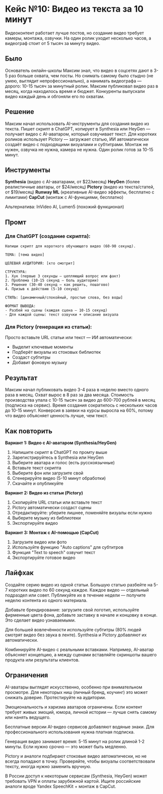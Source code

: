 # Кейс №10: Видео из текста за 10 минут

Видеоконтент работает лучше постов, но создание видео требует камеры, монтажа, озвучки. На один ролик уходит несколько часов, а видеограф стоит от 5 тысяч за минуту видео.

## Было

Основатель онлайн-школы Максим знал, что видео в соцсетях дают в 3-5 раз больше охвата, чем посты. Но снимать самому было стыдно (не умею, выглядит непрофессионально), а нанимать видеографа — дорого: 10-15 тысяч за минутный ролик. Максим публиковал видео раз в месяц, когда находилось время и бюджет. Конкуренты выпускали видео каждый день и обгоняли его по охватам.

## Решение

Максим начал использовать AI-инструменты для создания видео из текста. Пишет скрипт в ChatGPT, копирует в Synthesia или HeyGen — получает видео с AI-аватаром, который озвучивает текст. Для коротких роликов использует Pictory — загружает статью, ИИ автоматически создаёт видео с подходящими визуалами и субтитрами. Монтаж не нужен, озвучка не нужна, камера не нужна. Один ролик готов за 10-15 минут.

## Инструменты

**Synthesia** (видео с AI-аватарами, от $22/месяц)
**HeyGen** (более реалистичные аватары, от $24/месяц)
**Pictory** (видео из текста/статей, от $19/месяц)
**Runway ML** (креативные AI-видео эффекты, бесплатно с лимитами)
**CapCut** (монтаж с AI-функциями, бесплатно)

Альтернатива: InVideo AI, Lumen5 (похожий функционал)

## Промт

### Для ChatGPT (создание скрипта):

```
Напиши скрипт для короткого обучающего видео (60-90 секунд).

ТЕМА: [тема видео]

ЦЕЛЕВАЯ АУДИТОРИЯ: [кто смотрит]

СТРУКТУРА:
1. Хук (первые 3 секунды — цепляющий вопрос или факт)
2. Проблема (10-15 секунд — боль аудитории)
3. Решение (30-40 секунд — как решить, пошагово)
4. Призыв к действию (5-10 секунд)

СТИЛЬ: [динамичный/спокойный, простые слова, без воды]

ФОРМАТ ВЫВОДА:
- Разбей на сцены (каждая сцена — 10-15 секунд)
- Для каждой сцены: текст озвучки + описание визуала
```

### Для Pictory (генерация из статьи):

Просто вставьте URL статьи или текст — ИИ автоматически:
- Выделит ключевые моменты
- Подберёт визуалы из стоковых библиотек
- Создаст субтитры
- Добавит фоновую музыку

## Результат

Максим начал публиковать видео 3-4 раза в неделю вместо одного раза в месяц. Охват вырос в 8 раз за два месяца. Стоимость производства упала с 10-15 тысяч за видео до 600-700 рублей в месяц (подписка на сервис). Время создания сократилось с нескольких часов до 10-15 минут. Конверсия в заявки на курсы выросла на 60%, потому что видео объясняет ценность лучше, чем текст.

## Как повторить

**Вариант 1: Видео с AI-аватаром (Synthesia/HeyGen)**
1. Напишите скрипт в ChatGPT по промту выше
2. Зарегистрируйтесь в Synthesia или HeyGen
3. Выберите аватара и голос (есть русскоязычные)
4. Вставьте текст скрипта
5. Выберите фон или загрузите свой
6. Сгенерируйте видео (5-10 минут обработки)
7. Скачайте и опубликуйте

**Вариант 2: Видео из статьи (Pictory)**
1. Скопируйте URL статьи или вставьте текст
2. Pictory автоматически создаст сцены
3. Отредактируйте: уберите лишнее, поменяйте визуалы если нужно
4. Выберите музыку из библиотеки
5. Экспортируйте видео

**Вариант 3: Монтаж с AI-помощью (CapCut)**
1. Загрузите видео или фото
2. Используйте функцию "Auto captions" для субтитров
3. Функция "Text to speech" озвучит текст
4. Экспортируйте готовое видео

## Лайфхак

Создайте серию видео из одной статьи. Большую статью разбейте на 5-7 коротких видео по 60 секунд каждое. Каждое видео — отдельный подраздел или совет. Публикуйте их в течение недели — получите неделю контента из одного материала.

Добавьте брендирование: загрузите свой логотип, используйте фирменные цвета фона, добавьте заставку в начале и концовку в конце. Это сделает видео узнаваемыми.

Для большей вовлечённости используйте субтитры (80% людей смотрят видео без звука в ленте). Synthesia и Pictory добавляют их автоматически.

Комбинируйте AI-видео с реальными вставками. Например, AI-аватар объясняет концепцию, а между сценами вставляйте скриншоты вашего продукта или результаты клиентов.

## Ограничения

AI-аватары выглядят искусственно, особенно при внимательном просмотре. Для некоторых ниш (личный бренд, коучинг) это может снижать доверие. Протестируйте на аудитории.

Эмоциональность и харизма аватаров ограничены. Если контент требует живых эмоций, юмора, личной истории — лучше снять самому или нанять ведущего.

Бесплатные версии AI-видео сервисов добавляют водяные знаки. Для профессионального использования нужна платная подписка.

Генерация видео занимает время: 5-15 минут на ролик длиной 1-2 минуты. Если нужно срочно — это может быть медленно.

Pictory и аналоги подбирают стоковые видео автоматически, но не всегда попадают в точку. Проверяйте, чтобы визуалы соответствовали тексту, иногда нужно заменить вручную.

В России доступ к некоторым сервисам (Synthesia, HeyGen) может требовать VPN и оплаты зарубежной картой. Ищите российские аналоги вроде Yandex SpeechKit + монтаж в CapCut.
